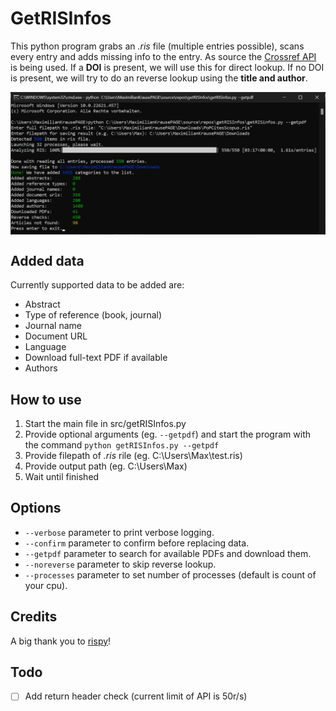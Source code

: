 # GetRISInfos
This python program grabs an _.ris_ file (multiple entries possible), scans every entry and adds missing info to the entry. As source the [Crossref API](https://api.crossref.org) is being used.
If a **DOI** is present, we will use this for direct lookup. If no DOI is present, we will try to do an reverse lookup using the **title and author**.

<img src="https://github.com/maxi07/getRISInfos/blob/master/doc/app_screenshot1.png?raw=true" align="center" width="800"/>

## Added data
Currently supported data to be added are:
- Abstract
- Type of reference (book, journal)
- Journal name
- Document URL
- Language
- Download full-text PDF if available
- Authors

## How to use
1. Start the main file in src/getRISInfos.py
2. Provide optional arguments (eg. ```--getpdf```) and start the program with the command ```python getRISInfos.py --getpdf```
3. Provide filepath of _.ris_ rile (eg. C:\Users\Max\test.ris)
4. Provide output path (eg. C:\Users\Max\)
5. Wait until finished

## Options
- ```--verbose``` parameter to print verbose logging.
- ```--confirm``` parameter to confirm before replacing data.
- ```--getpdf``` parameter to search for available PDFs and download them.
- ```--noreverse``` parameter to skip reverse lookup.
- ```--processes``` parameter to set number of processes (default is count of your cpu).

## Credits
A big thank you to [rispy](https://github.com/MrTango/rispy/)!

## Todo
- [ ] Add return header check (current limit of API is 50r/s)
